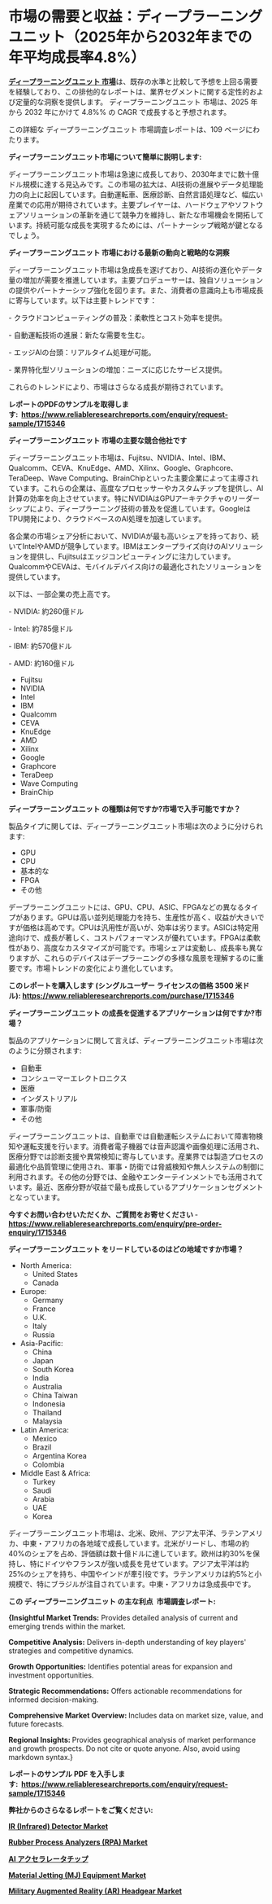 <p><h1>市場の需要と収益：ディープラーニングユニット（2025年から2032年までの年平均成長率4.8%）</h1></p><p data-sourcepos="1:1-1:157"><strong><a href="https://www.reliableresearchreports.com/deep-learning-unit-r1715346?utm_campaign=110&utm_medium=36&utm_source=Github&utm_content=ia&utm_term=24022025&utm_id=deep-learning-unit">ディープラーニングユニット 市場</a></strong>は、既存の水準と比較して予想を上回る需要を経験しており、この排他的なレポートは、業界セグメントに関する定性的および定量的な洞察を提供します。 ディープラーニングユニット 市場は、2025 年から 2032 年にかけて 4.8%% の CAGR で成長すると予想されます。</p>
<p data-sourcepos="3:1-3:50">この詳細な ディープラーニングユニット 市場調査レポートは、109 ページにわたります。</p>
<p><strong>ディープラーニングユニット市場について簡単に説明します:</strong></p>
<p><p>ディープラーニングユニット市場は急速に成長しており、2030年までに数十億ドル規模に達する見込みです。この市場の拡大は、AI技術の進展やデータ処理能力の向上に起因しています。自動運転車、医療診断、自然言語処理など、幅広い産業での応用が期待されています。主要プレイヤーは、ハードウェアやソフトウェアソリューションの革新を通じて競争力を維持し、新たな市場機会を開拓しています。持続可能な成長を実現するためには、パートナーシップ戦略が鍵となるでしょう。</p></p>
<p><strong>ディープラーニングユニット 市場における最新の動向と戦略的な洞察</strong></p>
<p><p>ディープラーニングユニット市場は急成長を遂げており、AI技術の進化やデータ量の増加が需要を推進しています。主要プロデューサーは、独自ソリューションの提供やパートナーシップ強化を図ります。また、消費者の意識向上も市場成長に寄与しています。以下は主要トレンドです：</p><p>- クラウドコンピューティングの普及：柔軟性とコスト効率を提供。</p><p>- 自動運転技術の進展：新たな需要を生む。</p><p>- エッジAIの台頭：リアルタイム処理が可能。</p><p>- 業界特化型ソリューションの増加：ニーズに応じたサービス提供。 </p><p>これらのトレンドにより、市場はさらなる成長が期待されています。</p></p>
<p><strong>レポートのPDFのサンプルを取得します</strong><strong>:&nbsp;&nbsp;<a href="https://www.reliableresearchreports.com/enquiry/request-sample/1715346?utm_campaign=110&utm_medium=36&utm_source=Github&utm_content=ia&utm_term=24022025&utm_id=deep-learning-unit">https://www.reliableresearchreports.com/enquiry/request-sample/1715346</a></strong></p>
<p><strong>ディープラーニングユニット 市場の主要な競合他社です</strong></p>
<p><p>ディープラーニングユニット市場は、Fujitsu、NVIDIA、Intel、IBM、Qualcomm、CEVA、KnuEdge、AMD、Xilinx、Google、Graphcore、TeraDeep、Wave Computing、BrainChipといった主要企業によって主導されています。これらの企業は、高度なプロセッサーやカスタムチップを提供し、AI計算の効率を向上させています。特にNVIDIAはGPUアーキテクチャのリーダーシップにより、ディープラーニング技術の普及を促進しています。GoogleはTPU開発により、クラウドベースのAI処理を加速しています。</p><p>各企業の市場シェア分析において、NVIDIAが最も高いシェアを持っており、続いてIntelやAMDが競争しています。IBMはエンタープライズ向けのAIソリューションを提供し、Fujitsuはエッジコンピューティングに注力しています。QualcommやCEVAは、モバイルデバイス向けの最適化されたソリューションを提供しています。</p><p>以下は、一部企業の売上高です。</p><p>- NVIDIA: 約260億ドル</p><p>- Intel: 約785億ドル</p><p>- IBM: 約570億ドル</p><p>- AMD: 約160億ドル</p></p>
<p><ul><li>Fujitsu</li><li>NVIDIA</li><li>Intel</li><li>IBM</li><li>Qualcomm</li><li>CEVA</li><li>KnuEdge</li><li>AMD</li><li>Xilinx</li><li>Google</li><li>Graphcore</li><li>TeraDeep</li><li>Wave Computing</li><li>BrainChip</li></ul></p>
<p><strong>ディープラーニングユニット の種類は何ですか?市場で入手可能ですか？</strong></p>
<p>製品タイプに関しては、ディープラーニングユニット市場は次のように分けられます:</p>
<p><ul><li>GPU</li><li>CPU</li><li>基本的な</li><li>FPGA</li><li>その他</li></ul></p>
<p><p>デープラーニングユニットには、GPU、CPU、ASIC、FPGAなどの異なるタイプがあります。GPUは高い並列処理能力を持ち、生産性が高く、収益が大きいですが価格は高めです。CPUは汎用性が高いが、効率は劣ります。ASICは特定用途向けで、成長が著しく、コストパフォーマンスが優れています。FPGAは柔軟性があり、高度なカスタマイズが可能です。市場シェアは変動し、成長率も異なりますが、これらのデバイスはデープラーニングの多様な風景を理解するのに重要です。市場トレンドの変化により進化しています。</p></p>
<p><strong>このレポートを購入します (シングルユーザー ライセンスの価格 3500 米ドル):&nbsp;<a href="https://www.reliableresearchreports.com/purchase/1715346?utm_campaign=110&utm_medium=36&utm_source=Github&utm_content=ia&utm_term=24022025&utm_id=deep-learning-unit">https://www.reliableresearchreports.com/purchase/1715346</a></strong></p>
<p><strong>ディープラーニングユニット の成長を促進するアプリケーションは何ですか?市場？</strong></p>
<p>製品のアプリケーションに関して言えば、ディープラーニングユニット市場は次のように分類されます:</p>
<p><ul><li>自動車</li><li>コンシューマーエレクトロニクス</li><li>医療</li><li>インダストリアル</li><li>軍事/防衛</li><li>その他</li></ul></p>
<p><p>ディープラーニングユニットは、自動車では自動運転システムにおいて障害物検知や運転支援を行います。消費者電子機器では音声認識や画像処理に活用され、医療分野では診断支援や異常検知に寄与しています。産業界では製造プロセスの最適化や品質管理に使用され、軍事・防衛では脅威検知や無人システムの制御に利用されます。その他の分野では、金融やエンターテインメントでも活用されています。最近、医療分野が収益で最も成長しているアプリケーションセグメントとなっています。</p></p>
<p><strong>今すぐお問い合わせいただくか、ご質問をお寄せください</strong><strong>&nbsp;</strong>-<strong><a href="https://www.reliableresearchreports.com/enquiry/pre-order-enquiry/1715346?utm_campaign=110&utm_medium=36&utm_source=Github&utm_content=ia&utm_term=24022025&utm_id=deep-learning-unit">https://www.reliableresearchreports.com/enquiry/pre-order-enquiry/1715346</a></strong></p>
<p><strong>ディープラーニングユニット をリードしているのはどの地域ですか市場？</strong></p>
<p><ul>
    <li>
        North America:
        <ul>
            <li>United States</li>
            <li>Canada</li>
        </ul>
    </li>
    <li>
        Europe:
        <ul>
            <li>Germany</li>
            <li>France</li>
            <li>U.K.</li>
            <li>Italy</li>
            <li>Russia</li>
        </ul>
    </li>
    <li>
        Asia-Pacific:
        <ul>
            <li>China</li>
            <li>Japan</li>
            <li>South Korea</li>
            <li>India</li>
            <li>Australia</li>
            <li>China Taiwan</li>
            <li>Indonesia</li>
            <li>Thailand</li>
            <li>Malaysia</li>
        </ul>
    </li>
    <li>
        Latin America:
        <ul>
            <li>Mexico</li>
            <li>Brazil</li>
            <li>Argentina Korea</li>
            <li>Colombia</li>
        </ul>
    </li>
    <li>
        Middle East & Africa:
        <ul>
            <li>Turkey</li>
            <li>Saudi</li>
            <li>Arabia</li>
            <li>UAE</li>
            <li>Korea</li>
        </ul>
    </li>
    </ul></p>
<p><p>ディープラーニングユニット市場は、北米、欧州、アジア太平洋、ラテンアメリカ、中東・アフリカの各地域で成長しています。北米がリードし、市場の約40%のシェアを占め、評価額は数十億ドルに達しています。欧州は約30%を保持し、特にドイツやフランスが強い成長を見せています。アジア太平洋は約25%のシェアを持ち、中国やインドが牽引役です。ラテンアメリカは約5%と小規模で、特にブラジルが注目されています。中東・アフリカは急成長中です。</p></p>
<p><strong>この ディープラーニングユニット の主な利点&nbsp; 市場調査レポート:</strong></p>
<p><strong>{Insightful Market Trends:</strong> Provides detailed analysis of current and emerging trends within the market.</p>
<p><strong>Competitive Analysis:</strong> Delivers in-depth understanding of key players' strategies and competitive dynamics.</p>
<p><strong>Growth Opportunities:</strong> Identifies potential areas for expansion and investment opportunities.</p>
<p><strong>Strategic Recommendations:</strong> Offers actionable recommendations for informed decision-making.</p>
<p><strong>Comprehensive Market Overview: </strong>Includes data on market size, value, and future forecasts.</p>
<p><strong>Regional Insights: </strong>Provides geographical analysis of market performance and growth prospects. Do not cite or quote anyone. Also, avoid using markdown syntax.}</p>
<p><strong>レポートのサンプル PDF を入手します:&nbsp;</strong><strong>&nbsp;<a href="https://www.reliableresearchreports.com/enquiry/request-sample/1715346?utm_campaign=110&utm_medium=36&utm_source=Github&utm_content=ia&utm_term=24022025&utm_id=deep-learning-unit">https://www.reliableresearchreports.com/enquiry/request-sample/1715346</a></strong></p>
<p></p>
<p></p>
<p></p>
<p></p>
<p><strong>弊社からのさらなるレポートをご覧ください:</strong></p>
<p><strong><p><a href="https://github.com/akpthobs/Market-Research-Report-List-1/blob/main/ir-infrared-detector-market.md?utm_campaign=110&utm_medium=36&utm_source=Github&utm_content=ia&utm_term=24022025&utm_id=deep-learning-unit">IR (Infrared) Detector Market</a></p><p><a href="https://github.com/sutrejaron/Market-Research-Report-List-1/blob/main/rubber-process-analyzers-rpa-market.md?utm_campaign=110&utm_medium=36&utm_source=Github&utm_content=ia&utm_term=24022025&utm_id=deep-learning-unit">Rubber Process Analyzers (RPA) Market</a></p><p><a href="https://github.com/lababdou/Market-Research-Report-List-6/blob/main/327095239519.md?utm_campaign=110&utm_medium=36&utm_source=Github&utm_content=ia&utm_term=24022025&utm_id=deep-learning-unit">AI アクセラレータチップ</a></p><p><a href="https://github.com/baatetoshda/Market-Research-Report-List-1/blob/main/material-jetting-mj-equipment-market.md?utm_campaign=110&utm_medium=36&utm_source=Github&utm_content=ia&utm_term=24022025&utm_id=deep-learning-unit">Material Jetting (MJ) Equipment Market</a></p><p><a href="https://github.com/siwerhommer97/Market-Research-Report-List-1/blob/main/military-augmented-reality-ar-headgear-market.md?utm_campaign=110&utm_medium=36&utm_source=Github&utm_content=ia&utm_term=24022025&utm_id=deep-learning-unit">Military Augmented Reality (AR) Headgear Market</a></p></strong></p>